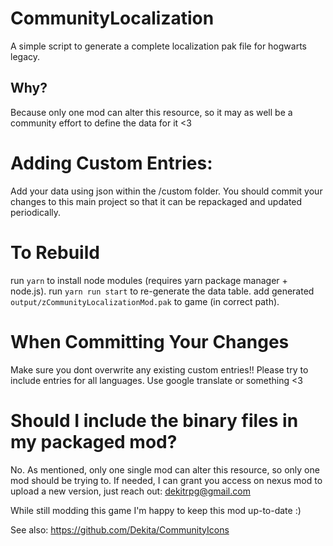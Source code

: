 # CommunityLocalization
A simple script to generate a complete localization pak file for hogwarts legacy. 

## Why? 
Because only one mod can alter this resource, so it may as well be a community effort to define the data for it <3

# Adding Custom Entries: 
Add your data using json within the /custom folder. You should commit your changes to this main project so that it can be repackaged and updated periodically. 

# To Rebuild
run `yarn` to install node modules (requires yarn package manager + node.js).
run `yarn run start` to re-generate the data table. 
add generated `output/zCommunityLocalizationMod.pak` to game (in correct path).

# When Committing Your Changes
Make sure you dont overwrite any existing custom entries!!
Please try to include entries for all languages. Use google translate or something <3

# Should I include the binary files in my packaged mod?
No. As mentioned, only one single mod can alter this resource, so only one mod should be trying to. If needed, I can grant you access on nexus mod to upload a new version, just reach out: dekitrpg@gmail.com 

While still modding this game I'm happy to keep this mod up-to-date :)

See also: https://github.com/Dekita/CommunityIcons